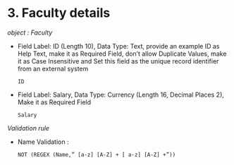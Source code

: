 # 3. Faculty details
_object : Faculty_


* Field Label: ID (Length 10), Data Type: Text, provide an example ID as Help Text, make it as Required Field, don’t allow Duplicate Values, make it as Case Insensitive and Set this field as the unique record identifier from an external system 

      ID
* Field Label: Salary, Data Type: Currency (Length 16, Decimal Places 2), Make it as Required Field

      Salary
_Validation rule_ 

* Name Validation :  

      NOT (REGEX (Name,” [a-z] [A-Z] + [ a-z] [A-Z] +”))
